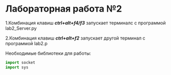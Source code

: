 # Лабораторная работа №2

1.Комбинация клавиш ***ctrl+alt+f4/f3*** запускает терминалс с программой lab2_Server.py

2.Комбинация клавиш ***ctrl+alt+f2*** запускает другой терминал с программой lab2.p

Необходимые библиотеки для работы: 
```python
import socket
import sys
```
